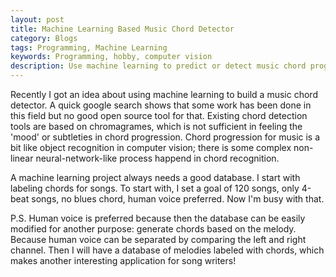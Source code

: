 ```yaml
---
layout: post
title: Machine Learning Based Music Chord Detector
category: Blogs
tags: Programming, Machine Learning
keywords: Programming, hobby, computer vision
description: Use machine learning to predict or detect music chord progression.
---
```


Recently I got an idea about using machine learning to build a music chord detector. A quick google search shows that some work has been done in this field but no good open source tool for that. Existing chord detection tools are based on chromagrames, which is not sufficient in feeling the 'mood' or subtleties in chord progression. Chord progression for music is a bit like object recognition in computer vision; there is some complex non-linear neural-network-like process happend in chord recognition.

A machine learning project always needs a good database. I start with labeling chords for songs. To start with, I set a goal of 120 songs, only 4-beat songs, no blues chord, human voice preferred. Now I'm busy with that.

P.S. Human voice is preferred because then the database can be easily modified for another purpose: generate chords based on the melody. Because human voice can be separated by comparing the left and right channel. Then I will have a database of melodies labeled with chords, which makes another interesting application for song writers!
